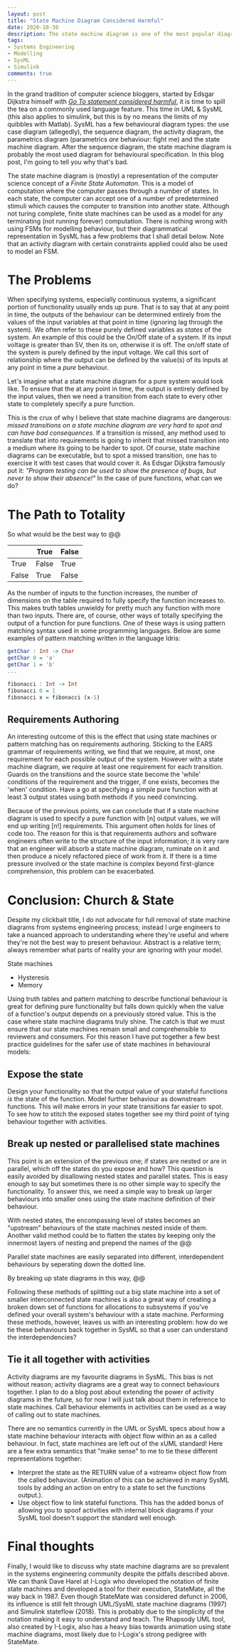```yaml
---
layout: post
title: "State Machine Diagram Considered Harmful"
date: 2020-10-30
description: The state machine diagram is one of the most popular diagrams for behaviour in SysML/UML & Simulink. It's dangerous and and here's why.
tags:
- Systems Engineering
- Modelling
- SysML
- Simulink
comments: true
---
```


In the grand tradition of computer science bloggers, started by Edsgar Dijkstra himself with [*Go To statement considered harmful*](https://homepages.cwi.nl/~storm/teaching/reader/Dijkstra68.pdf), it is time to spill the tea on a commonly used language feature. This time in UML \& SysML (this also applies to simulink, but this is by no means the limits of my quibbles with Matlab). SysML has a few behavioural diagram types: the use case diagram (allegedly), the sequence diagram, the activity diagram, the parametrics diagram (parametrics *are* behaviour: fight me) and the state machine diagram. After the sequence diagram, the state machine diagram is probably the most used diagram for behavioural specification. In this blog post, I'm going to tell you why that's bad.

<!-- more -->

The state machine diagram is (mostly) a representation of the computer science concept of a *Finite State Automaton*. This is a model of computation where the computer passes through a number of states. In each state, the computer can accept one of a number of predetermined stimuli which causes the computer to transition into another state. Although not turing complete, finite state machines can be used as a model for any terminating (not running forever) computation. There is nothing wrong with using FSMs for modelling behaviour, but their diagrammatical representation in SysML has a few problems that I shall detail below. Note that an activity diagram with certain constraints applied could also be used to model an FSM.

# The Problems

When specifying systems, especially continuous systems, a significant portion of functionality usually ends up pure. That is to say that at any point in time, the outputs of the behaviour can be determined entirely from the values of the input variables at that point in time (ignoring lag through the system). We often refer to these purely defined variables as *states* of the system. An example of this could be the On/Off state of a system. If its input voltage is greater than 5V, then its on, otherwise it is off. The on/off state of the system is purely defined by the input voltage. We call this sort of relationship where the output can be defined by the value(s) of its inputs at any point in time a *pure* behaviour.

Let's imagine what a state machine diagram for a pure system would look like. To ensure that the at any point in time, the output is entirely defined by the input values, then we need a transition from each state to every other state to completely specify a pure function. 

This is the crux of why I believe that state machine diagrams are dangerous: *missed transitions on a state machine diagram are very hard to spot and can have bad consequences*. If a transition is missed, any method used to translate that into requirements is going to inherit that missed transition into a medium where its going to be harder to spot. Of course, state machine diagrams can be executable, but to spot a missed transition, one has to exercise it with test cases that would cover it. As Edsgar Dijkstra famously put it: *"Program testing can be used to show the presence of bugs, but never to show their absence!"* In the case of pure functions, what can we do?

# The Path to Totality

So what would be the best way to @@

| | True | False |
|-|------|-------|
| True | False | True |
| False | True | False |

As the number of inputs to the function increases, the number of dimensions on the table required to fully specify the function increases to. This makes truth tables unwieldy for pretty much any function with more than two inputs. There are, of course, other ways of totally specifying the output of a function for pure functions. One of these ways is using pattern matching syntax used in some programming languages. Below are some examples of pattern matching written in the language Idris:

```Haskell
getChar : Int -> Char
getChar 0 = 'a'
getChar 1 = 'b'
...
```


```Haskell
fibonacci : Int -> Int
fibonacci 0 = 1
fibonacci x = fibonacci (x-1)
```
## Requirements Authoring

An interesting outcome of this is the effect that using state machines or pattern matching has on requirements authoring. Sticking to the EARS grammar of requirements writing, we find that we require, at most, one requirement for each possible output of the system. However with a state machine diagram, we require at least one requirement for each transition. Guards on the transitions and the source state become the 'while' conditions of the requirement and the trigger, if one exists, becomes the 'when' condition. Have a go at specifying a simple pure function with at least 3 output states using both methods if you need convincing.

Because of the previous points, we can conclude that if a state machine diagram is used to specify a pure function with \[n\] output values, we will end up writing \[n!\] requirements. This argument often holds for lines of code too. The reason for this is that requirements authors and software engineers often write to the structure of the input information; it is very rare that an engineer will absorb a state machine diagram, ruminate on it and then produce a nicely refactored piece of work from it. If there is a time pressure involved or the state machine is complex beyond first-glance comprehension, this problem can be exacerbated.

# Conclusion: Church \& State

Despite my clickbait title, I do not advocate for full removal of state machine diagrams from systems engineering process; instead I urge engineers to take a nuanced approach to understanding where they're useful and where they're not the best way to present behaviour. Abstract is a relative term; always remember what parts of reality your are ignoring with your model.

State machines
- Hysteresis
- Memory

Using truth tables and pattern matching to describe functional behaviour is great for defining pure functionality but falls down quickly when the value of a function's output depends on a previously stored value. This is the case where state machine diagrams truly shine. The catch is that we must ensure that our state machines remain small and comprehensible to reviewers and consumers. For this reason I have put together a few best practice guidelines for the safer use of state machines in behavioural models:

## Expose the state

Design your functionality so that the output value of your stateful functions *is* the state of the function. Model further behaviour as downstream functions. This will make errors in your state transitions far easier to spot. To see how to stitch the exposed states together see my third point of tying behaviour together with activities.

## Break up nested or parallelised state machines

This point is an extension of the previous one; if states are nested or are in parallel, which off the states do you expose and how? This  question is easily avoided by disallowing nested states and parallel states. This is easy enough to say but sometimes there is no other simple way to specify the functionality. To answer this, we need a simple way to break up larger behaviours into smaller ones using the state machine definition of their behaviour.

With nested states, the encompassing level of states becomes an "upstream" behaviours of the state machines nested inside of them. Another valid method could be to flatten the states by keeping only the innermost layers of nesting and prepend the names of the  @@

Parallel state machines are easily separated into different, interdependent behaviours by seperating down the dotted line.

By breaking up state diagrams in this way, @@

Following these methods of splitting out a big state machine into a set of smaller interconnected state machines is also a great way of creating a broken down set of functions for allocations to subsystems if you've defined your overall system's behaviour with a state machine. Performing these methods, however, leaves us with an interesting problem: how do we tie these behaviours back together in SysML so that a user can understand the interdependencies?

## Tie it all together with activities

Activity diagrams are my favourite diagrams in SysML. This bias is not without reason; activity diagrams are a great way to connect behaviours together. I plan to do a blog post about extending the power of activity diagrams in the future, so for now I will just talk about them in reference to state machines. Call behaviour elements in activities can be used as a way of calling out to state machines.

There are no semantics currently in the UML or SysML specs about how a state machine behaviour interacts with object flow within an as a called behaviour. In fact, state machines are left out of the xUML standard! Here are a few extra semantics that "make sense" to me to tie these different representations together:

- Interpret the state as the RETURN value of a «stream» object flow from the called behaviour. (Animation of this can be achieved in many SysML tools by adding an action on entry to a state to set the functions output.).
- Use object flow to link stateful functions. This has the added bonus of allowing you to spoof activities with internal block diagrams if your SysML tool doesn't support the standard well enough.

# Final thoughts

Finally, I would like to discuss why state machine diagrams are so prevalent in the systems engineering community despite the pitfalls described above. We can thank Dave Harel at I-Logix who developed the notation of finite state machines and developed a tool for their execution, StateMate, all the way back in 1987. Even though StateMate was considered defunct in 2006, its influence is still felt through UML/SysML state machine diagrams (1997) and Simulink stateflow (2018). This is probably due to the simplicity of the notation making it easy to understand and teach. The Rhapsody UML tool, also created by I-Logix, also has a heavy bias towards animation using state machine diagrams, most likely due to I-Logix's strong pedigree with StateMate.
